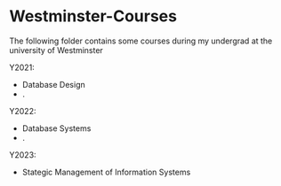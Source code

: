 # Westminster-Courses

The following folder contains some courses during my undergrad at the university of Westminster

Y2021:
- Database Design
- .


Y2022:
- Database Systems
- .

Y2023:
- Stategic Management of Information Systems
